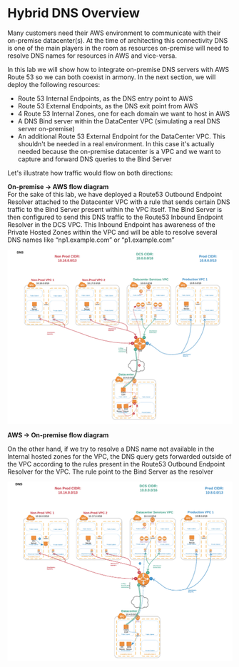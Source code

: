 # Hybrid DNS Overview

Many customers need their AWS environment to communicate with their on-premise datacenter(s). At the time of architecting this connectivity DNS is one of the main players in the room as resources on-premise will need to resolve DNS names for resources in AWS and vice-versa.

In this lab we will show how to integrate on-premise DNS servers with AWS Route 53 so we can both coexist in armony. In the next section, we will deploy the following resources:
- Route 53 Internal Endpoints, as the DNS entry point to AWS
- Route 53 External Endpoints, as the DNS exit point from AWS
- 4 Route 53 Internal Zones, one for each domain we want to host in AWS
- A DNS Bind server within the DataCenter VPC (simulating a real DNS server on-premise)
- An additional Route 53 External Endpoint for the DataCenter VPC. This shouldn't be needed in a real environment. In this case it's actually needed because the on-premise datacenter is a VPC and we want to capture and forward DNS queries to the Bind Server

Let's illustrate how traffic would flow on both directions:</br>




<b>On-premise -> AWS flow diagram</b></br>
For the sake of this lab, we have deployed a Route53 Outbound Endpoint Resolver attached to the Datacenter VPC with a rule that sends certain DNS traffic to the Bind Server present within the VPC itself. The Bind Server is then configured to send this DNS traffic to the Route53 Inbound Endpoint Resolver in the DCS VPC. This Inbound Endpoint has awareness of the Private Hosted Zones within the VPC and will be able to resolve several DNS names like “np1.example.com” or “p1.example.com”

![DNS DC to DCS](../images/dns-dc1tonp1.png)



<b>AWS -> On-premise flow diagram</b></br>

On the other hand, if we try to resolve a DNS name not available in the Internal hosted zones for the VPC, the DNS query gets forwarded outside of the VPC according to the rules present in the Route53 Outbound Endpoint Resolver for the VPC. The rule point to the Bind Server as the resolver

![DNS NP1 to DC](../images/dns-np1todc.png)
